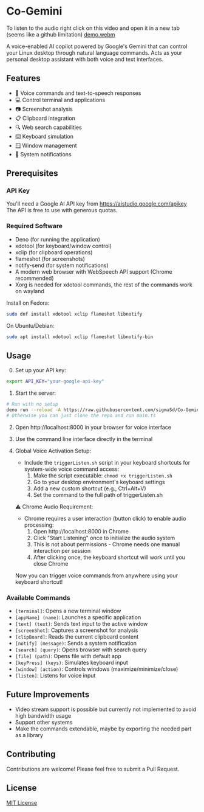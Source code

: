 # Co-Gemini

To listen to the audio right click on this video and open it in a new tab (seems like a github limitation)
[demo.webm](https://github.com/user-attachments/assets/9d6a086c-2946-4204-a18f-97e8e89b0a66)

A voice-enabled AI copilot powered by Google's Gemini that can control your Linux desktop through natural language commands. Acts as your personal desktop assistant with both voice and text interfaces.

## Features

- 🎤 Voice commands and text-to-speech responses
- 💻 Control terminal and applications
- 📷 Screenshot analysis
- 📋 Clipboard integration
- 🔍 Web search capabilities
- ⌨️ Keyboard simulation
- 🪟 Window management
- 📢 System notifications

## Prerequisites

### API Key
You'll need a Google AI API key from https://aistudio.google.com/apikey
The API is free to use with generous quotas.

### Required Software
- Deno (for running the application)
- xdotool (for keyboard/window control)
- xclip (for clipboard operations)
- flameshot (for screenshots)
- notify-send (for system notifications)
- A modern web browser with WebSpeech API support (Chrome recommended)
- Xorg is needed for xdotool commands, the rest of the commands work on wayland

Install on Fedora:
```bash
sudo dnf install xdotool xclip flameshot libnotify
```

On Ubuntu/Debian:
```bash
sudo apt install xdotool xclip flameshot libnotify-bin
```

## Usage

0. Set up your API key:
```bash
export API_KEY="your-google-api-key"
```

1. Start the server:
```bash
# Run with no setup
deno run --reload -A https://raw.githubusercontent.com/sigmaSd/Co-Gemini/refs/heads/master/main.ts
# Otherwise you can just clone the repo and run main.ts
```

2. Open http://localhost:8000 in your browser for voice interface

3. Use the command line interface directly in the terminal

4. Global Voice Activation Setup:
   - Include the `triggerListen.sh` script in your keyboard shortcuts for system-wide voice command access:
     1. Make the script executable: `chmod +x triggerListen.sh`
     2. Go to your desktop environment's keyboard settings
     3. Add a new custom shortcut (e.g., Ctrl+Alt+V)
     4. Set the command to the full path of triggerListen.sh

   ⚠️ Chrome Audio Requirement:
   - Chrome requires a user interaction (button click) to enable audio processing:
     1. Open http://localhost:8000 in Chrome
     2. Click "Start Listening" once to initialize the audio system
     3. This is not about permissions - Chrome needs one manual interaction per session
     4. After clicking once, the keyboard shortcut will work until you close Chrome

   Now you can trigger voice commands from anywhere using your keyboard shortcut!

### Available Commands

- `[terminal]`: Opens a new terminal window
- `[appName] (name)`: Launches a specific application
- `[text] (text)`: Sends text input to the active window
- `[screenShot]`: Captures a screenshot for analysis
- `[clipBoard]`: Reads the current clipboard content
- `[notify] (message)`: Sends a system notification
- `[search] (query)`: Opens browser with search query
- `[file] (path)`: Opens file with default app
- `[keyPress] (keys)`: Simulates keyboard input
- `[window] (action)`: Controls windows (maximize/minimize/close)
- `[listen]`: Listens for voice input

## Future Improvements

- Video stream support is possible but currently not implemented to avoid high bandwidth usage
- Support other systems
- Make the commands extendable, maybe by exporting the needed part as a library

## Contributing

Contributions are welcome! Please feel free to submit a Pull Request.

## License

[MIT License](LICENSE)
```

